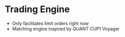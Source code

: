 # Trading Engine
- Only facilitates limit orders right now
- Matching engine inspired by QUANT CUP1 Voyager